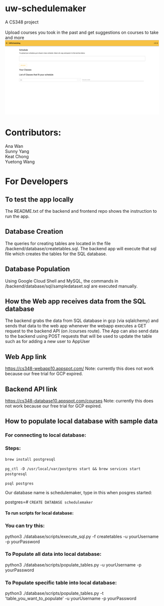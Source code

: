 # uw-schedulemaker
A CS348 project\
\
Upload courses you took in the past and get suggestions on courses to take and more
![demo](img/screenshot.png)
# Contributors:
Ana Wan\
Sunny Yang\
Keat Chong\
Yuetong Wang
# For Developers
## To test the app locally
The README.txt of the backend and frontend repo shows the instruction to run the app.

## Database Creation
The queries for creating tables are located in the file /backend/database/createtables.sql.
The backend app will execute that sql file which creates the tables for the SQL database.

## Database Population
Using Google Cloud Shell and MySQL, the commands in /backend/database/sql/sampledataset.sql are executed manually.

## How the Web app receives data from the SQL database
The backend grabs the data from SQL database in gcp (via sqlalchemy) and sends that data to the web app whenever the webapp executes a GET request to the backend API (on /courses route).
The App can also send data to the backend using POST requests that will be used to update the table such as for adding a new
user to AppUser

## Web App link
https://cs348-webapp10.appspot.com/
Note: currently this does not work because our free trial for GCP expired.

## Backend API link
https://cs348-database10.appspot.com/courses
Note: currently this does not work because our free trial for GCP expired.

## How to populate local database with sample data

### For connecting to local database:

### Steps: 
`brew install postgresql`

`pg_ctl -D /usr/local/var/postgres start && brew services start postgresql`

`psql postgres`

Our database name is schedulemaker, type in this when posgres started:

postgres=# `CREATE DATABASE schedulemaker`


#### To run scripts for local database:

### You can try this:
python3 ./database/scripts/execute_sql.py -f createtables -u yourUsername -p yourPassword

### To Populate all data into local database:
python3 ./database/scripts/populate_tables.py -u yourUsername -p yourPassword

### To Populate specific table into local database:
python3 ./database/scripts/populate_tables.py -t 'table_you_want_to_populate' -u yourUsername -p yourPassword
